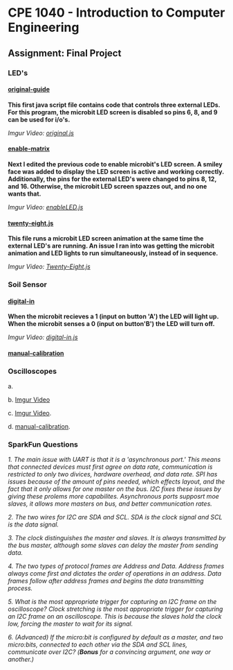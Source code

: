 # CPE 1040 - Introduction to Computer Engineering

## Assignment: Final Project

### LED's

  #### [original-guide](original-guide.js)

  **This first java script file contains code that controls three external LEDs. For this program, the microbit LED screen is disabled so pins 6, 8, and 9 can be used for i/o's.** 

  *Imgur Video: [original.js](https://imgur.com/gallery/k6ipMn5)*

  #### [enable-matrix](enable-matrix.js)

  **Next I edited the previous code to enable microbit's LED screen. A smiley face was added to display the LED screen is active and working correctly. Additionally, the pins for the external LED's were changed to pins 8, 12, and 16. Otherwise, the microbit LED screen spazzes out, and no one wants that.**

*Imgur Video: [enableLED.js](https://imgur.com/gallery/v8ysgeM)*
  
  #### [twenty-eight.js](twenty-eight.js)

  **This file runs a microbit LED screen animation at the same time the external LED's are running. An issue I ran into was getting the microbit animation and LED lights to run simultaneously, instead of in sequence.**

  *Imgur Video: [Twenty-Eight.js](https://imgur.com/gallery/kMVHQRg)*


### Soil Sensor

  #### [digital-in](digital-in.js)

  **When the microbit recieves a 1 (input on button 'A') the LED will light up. When the microbit senses a 0 (input on button'B') the LED will turn off.**

  *Imgur Video: [digital-in.js](https://imgur.com/gallery/JgSFuxS)*

  #### [manual-calibration](manual-calibration.js)


### Oscilloscopes 
   a.
  
   b. [Imgur Video](https://imgur.com/a/ICwsE6Q)
  
   c. [Imgur Video](https://imgur.com/a/0IYuvEC).
  
   d. [manual-calibration](manual-calibration.js).
     

### SparkFun Questions
     
  *1. The main issue with UART is that it is a 'asynchronous port.' This means that connected devices must first agree on data rate, communication is restricted to only two divices, hardware overhead, and data rate. SPI has issues because of the amount of pins needed, which effects layout, and the fact that it only allows for one master on the bus. I2C fixes these issues by giving these prolems more capabilites. Asynchronous ports supposrt moe slaves, it allows more masters on bus, and better communication rates.* 

  *2. The two wires for I2C are SDA and SCL. SDA is the clock signal and SCL is the data signal.*

  *3. The clock distinguishes the master and slaves. It is always transmitted by the bus master, although some slaves can delay the master from sending data.*

  *4. The two types of protocol frames are Address and Data. Address frames always come first and dictates the order of operations in an address. Data frames follow after address frames and begins the data transmitting process.* 

  *5. What is the most appropriate _trigger_ for capturing an I2C frame on the oscilloscope? Clock stretching is the most appropriate trigger for capturing an I2C frame on an oscilloscope. This is because the slaves hold the clock low, forcing the master to wait for its signal.* 

  *6. (Advanced) If the micro:bit is configured by default as a _master_, and two micro:bits, connected to each other via the SDA and SCL lines, communicate over I2C? (**Bonus** for a convincing argument, one way or another.)*
